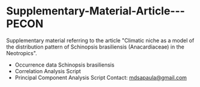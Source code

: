 # Supplementary-Material-Article---PECON
Supplementary material referring to the article "Climatic niche as a model of the distribution pattern of  Schinopsis brasiliensis (Anacardiaceae) in the Neotropics". 
- Occurrence data Schinopsis brasiliensis
- Correlation Analysis Script
- Principal Component Analysis Script
Contact: mdsapaula@gmail.com

